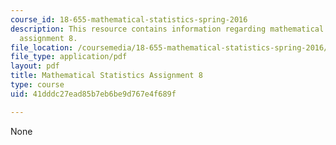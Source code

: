 ```yaml
---
course_id: 18-655-mathematical-statistics-spring-2016
description: This resource contains information regarding mathematical statistics,
  assignment 8.
file_location: /coursemedia/18-655-mathematical-statistics-spring-2016/41dddc27ead85b7eb6be9d767e4f689f_MIT18_655S16_ProblemSet_8.pdf
file_type: application/pdf
layout: pdf
title: Mathematical Statistics Assignment 8
type: course
uid: 41dddc27ead85b7eb6be9d767e4f689f

---
```

None